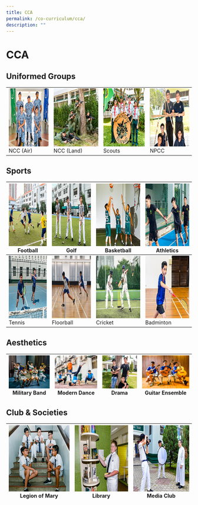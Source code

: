 ```yaml
---
title: CCA
permalink: /co-curriculum/cca/
description: ""
---
```

# CCA


## Uniformed Groups


|   |   |   |  |
| -------- | -------- | -------- | -------- | 
|  <img src="images/2022_Migration/NCC_Air.jpg" style="width:220px; height:158px"> NCC (Air)    | <img src="images/2022_Migration/NCC_Land_Thm.jpg" style="width:220px; height:158px"/>  NCC (Land)    | <img src="/images/2022_Migration/Scouts.jpg" style="width:220px; height:158px"/>  Scouts     |  <img src="/images/2022_Migration/NPCC.jpg" style="width:220px; height:158px"/> NPCC     |    

Sports
------

<img src="/images/2022_Migration/football.jpg" style="width:250px; height:170px"/> Football  | <img src="/images/2022_Migration/Golf.jpg" style="width:250px; height:170px"/> Golf | <img src="/images/2022_Migration/Basketball.jpg" style="width:250px; height:170px"/> Basketball | <img src="/images/2022_Migration/track%20n%20Field.jpg" style="width:250px; height:170px"/> Athletics |
|-----|-----|-----|-----|
<img src="/images/2022_Migration/tennis.jpg" style="width:250px; height:170px"/> Tennis  | <img src="/images/CCA_Update_Dec2022/Floorball_Thm.jpg" style="width:250px; height:170px"/> Floorball | <img src="/images/2022_Migration/Cricket.jpg" style="width:250px; height:170px"/> Cricket | <img src="/images/2022_Migration/Badminton.jpg" style="width:250px; height:170px"/> Badminton |

Aesthetics
----------
| <img src="images/2022_Migration/Military%20Band.jpg" style="width:180px; height:90px"/> Military Band  | <img src="images/2022_Migration/dance.jpg" style="width:180px; height:90px"/> Modern Dance | <img src="/images/2022_Migration/drama.jpg" style="width:180px; height:90px"/> Drama | <img src="/images/2022_Migration/Guitar%20Ensemble.jpg" style="width:180px; height:90px"/> Guitar Ensemble |
|-----|-----|-----|-----|

Club & Societies
----------------

 <img src="/images/2022_Migration/legion%20of%20mary.jpg" style="width:250px; height:180px"/> Legion of Mary  | <img src="/images/2022_Migration/Library.jpg" style="width:250px; height:180px"/> Library | <img src="/images/2022_Migration/media%20and%20design.jpg" style="width:250px; height:180px"/> Media Club | 
|-----|-----|-----|